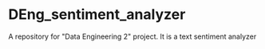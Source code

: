 # DEng_sentiment_analyzer
A repository for "Data Engineering 2" project. It is a text sentiment analyzer
